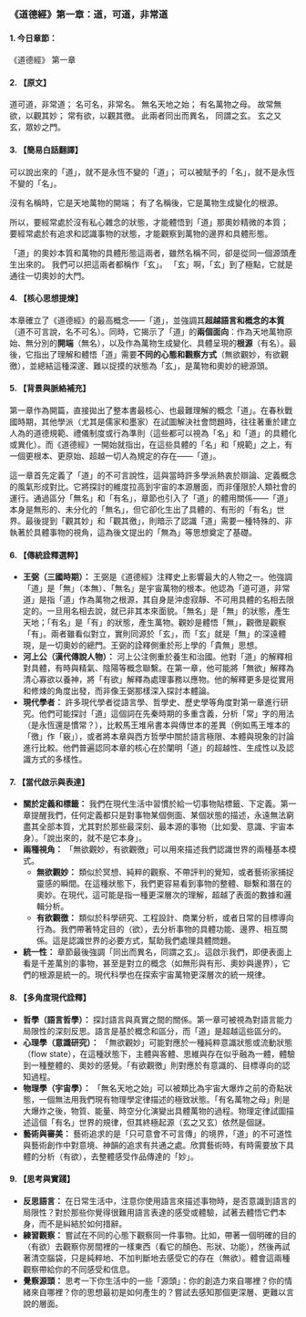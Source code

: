 ### **《道德經》第一章：道，可道，非常道**

#### **1. 今日章節：**

《道德經》 第一章

#### **2. 【原文】**

道可道，非常道；
名可名，非常名。
無名天地之始；
有名萬物之母。
故常無欲，以觀其妙；
常有欲，以觀其徼。
此兩者同出而異名，
同謂之玄。
玄之又玄，眾妙之門。

#### **3. 【簡易白話翻譯】**

可以說出來的「道」，就不是永恆不變的「道」；
可以被賦予的「名」，就不是永恆不變的「名」。

沒有名稱時，它是天地萬物的開端；
有了名稱後，它是萬物生成變化的根源。

所以，要經常處於沒有私心雜念的狀態，才能體悟到「道」那奧妙精微的本質；
要經常處於有追求和認識事物的狀態，才能觀察到萬物的邊界和具體形態。

「道」的奧妙本質和萬物的具體形態這兩者，雖然名稱不同，卻是從同一個源頭產生出來的。
我們可以把這兩者都稱作「玄」。
「玄」啊，「玄」到了極點，它就是通往一切奧妙的大門。

#### **4. 【核心思想提煉】**

本章確立了《道德經》的最高概念——「道」，並強調其**超越語言和概念的本質**（道不可言說，名不可名）。同時，它揭示了「道」的**兩個面向**：作為天地萬物原始、無分別的**開端**（無名），以及作為萬物生成變化、具體呈現的**根源**（有名）。最後，它指出了理解和體悟「道」需要**不同的心態和觀察方式**（無欲觀妙，有欲觀徼），並總結這種深邃、難以捉摸的狀態為「玄」，是萬物和奧妙的總源頭。

#### **5. 【背景與脈絡補充】**

第一章作為開篇，直接拋出了整本書最核心、也最難理解的概念「道」。在春秋戰國時期，其他學派（尤其是儒家和墨家）在試圖解決社會問題時，往往著重於建立人為的道德規範、禮儀制度或行為準則（這些都可以視為「名」和「道」的具體化或異化）。而《道德經》一開始就指出，在這些具體的「名」和「規範」之上，有一個更根本、更原始、超越一切人為規定的存在——「道」。

這一章首先定義了「道」的不可言說性，這與當時許多學派熱衷於辯論、定義概念的風氣形成對比。它將探討的維度拉高到宇宙的本源層面，而非僅限於人類社會的運行。通過區分「無名」和「有名」，章節也引入了「道」的體用關係——「道」本身是無形的、未分化的「無名」，但它卻化生出了具體的、有形的「有名」世界。最後提到「觀其妙」和「觀其徼」，則暗示了認識「道」需要一種特殊的、非執著於具體事物的視角，這為後文提出的「無為」等思想奠定了基礎。

#### **6. 【傳統詮釋選粹】**

*   **王弼（三國時期）：** 王弼是《道德經》注釋史上影響最大的人物之一。他強調「道」是「無」（本無）、「無名」是宇宙萬物的根本。他認為「道可道，非常道」是指「道」作為萬物之根源，其自身是沖虛寂靜、不可用具體的名相去限定的。一旦用名相去說，就已非其本來面貌。「無名」是「無」的狀態，產生天地；「有名」是「有」的狀態，產生萬物。觀妙是體悟「無」，觀徼是觀察「有」。兩者雖看似對立，實則同源於「玄」，而「玄」就是「無」的深遠體現，是一切奧妙的總門。王弼的詮釋側重於形上學的「貴無」思想。
*   **河上公（漢代傳說人物）：** 河上公注側重於養生和治國。他對「道」的解釋相對具體，有時與精氣、陰陽等概念聯繫。在第一章，他可能將「無欲」解釋為清心寡欲以養神，將「有欲」解釋為處理事務以應物。他的解釋更多是從實用和修煉的角度出發，而非像王弼那樣深入探討本體論。
*   **現代學者：** 許多現代學者從語言學、哲學史、歷史學等角度對第一章進行研究。他們可能探討「道」這個詞在先秦時期的多重含義，分析「常」字的用法（是永恆還是慣常？），比較馬王堆帛書本與傳世本的差異（例如馬王堆本的「徼」作「竅」），或者將本章與西方哲學中關於語言極限、本體與現象的討論進行比較。他們普遍認同本章的核心在於闡明「道」的超越性、生成性以及認識方式的多樣性。

#### **7. 【當代啟示與表達】**

*   **關於定義和標籤：** 我們在現代生活中習慣於給一切事物貼標籤、下定義。第一章提醒我們，任何定義都只是對事物某個側面、某個狀態的描述，永遠無法窮盡其全部本質，尤其對於那些最深刻、最本源的事物（比如愛、意識、宇宙本身）。「說出來的，就不是它本身」。
*   **兩種視角：** 「無欲觀妙，有欲觀徼」可以用來描述我們認識世界的兩種基本模式。
    *   **無欲觀妙：** 類似於冥想、純粹的觀察、不帶評判的覺知，或者藝術家捕捉靈感的瞬間。在這種狀態下，我們更容易看到事物的整體、聯繫和潛在的奧妙。在現代，這可能是指一種更深層次的理解，超越了表面的數據和邏輯分析。
    *   **有欲觀徼：** 類似於科學研究、工程設計、商業分析，或者日常的目標導向行為。我們帶著特定目的（欲），去分析事物的具體功能、邊界、相互關係。這是認識世界的必要方式，幫助我們處理具體問題。
*   **統一性：** 章節最後強調「同出而異名，同謂之玄」。這啟示我們，即便表面上看是千差萬別的事物，甚至是對立的概念（如無形與有形、奧妙與邊界），它們的根源是統一的。現代科學也在探索宇宙萬物更深層次的統一規律。

#### **8. 【多角度現代詮釋】**

*   **哲學（語言哲學）：** 探討語言與真實之間的關係。第一章可被視為對語言能力局限性的深刻反思。語言是基於概念和區分，而「道」是超越這些區分的。
*   **心理學（意識研究）：** 「無欲觀妙」可能對應於一種純粹意識狀態或流動狀態（flow state），在這種狀態下，主體與客體、思維與存在似乎融為一體，體驗到一種整體的、奧妙的感覺。「有欲觀徼」則對應於有意識的、目標導向的認知過程。
*   **物理學（宇宙學）：** 「無名天地之始」可以被類比為宇宙大爆炸之前的奇點狀態，一個無法用我們現有物理學定律描述的極致狀態。「有名萬物之母」則是大爆炸之後，物質、能量、時空分化演變出具體萬物的過程。物理定律試圖描述這個「有名」世界的規律，但其終極起源（玄之又玄）依然是個謎。
*   **藝術與審美：** 藝術追求的是「只可意會不可言傳」的境界，「道」的不可道性與藝術創作中對意境、神韻的追求有共通之處。欣賞藝術時，有時需要放下具體的分析（有欲），去整體感受作品傳達的「妙」。

#### **9. 【思考與實踐】**

*   **反思語言：** 在日常生活中，注意你使用語言來描述事物時，是否意識到語言的局限性？對於那些你覺得很難用語言表達的感受或體驗，試著去體悟它們本身，而不是糾結於如何措辭。
*   **練習觀察：** 嘗試在不同的心態下觀察同一件事物。比如，帶著一個明確的目的（有欲）去觀察你房間裡的一樣東西（看它的顏色、形狀、功能），然後再試著清空腦袋，只是純粹地、不加判斷地去感受它的存在（無欲）。體會這兩種觀察帶給你的不同感受和信息。
*   **覺察源頭：** 思考一下你生活中的一些「源頭」：你的創造力來自哪裡？你的情緒來自哪裡？你的思想最初是如何產生的？嘗試去感知那個更深層、更難以言說的層面。